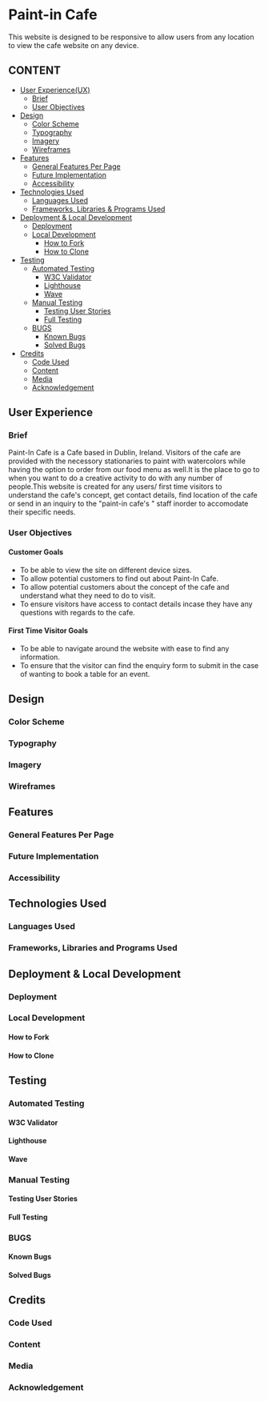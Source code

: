 # Paint-in Cafe
This website is designed to be responsive to allow users from any location to view the cafe website on any device.
## CONTENT
* [User Experience(UX)](#user-experience(ux))
  * [Brief](#brief)
  * [User Objectives](#user-objectives)
* [Design](#design)
  * [Color Scheme](#color-scheme)
  * [Typography](#typography)
  * [Imagery](#imagery)
  * [Wireframes](#wireframes)
* [Features](#features)
  * [General Features Per Page](#general-features-per-page)
  * [Future Implementation](#future-implementation)
  * [Accessibility](#accessibility)
* [Technologies Used](#technologies-used)
  * [Languages Used](#languages-used)
  * [Frameworks, Libraries & Programs Used](#frameworks,-libraries-&-programs-used)
* [Deployment & Local Development](#deployment-&-local-development)
  * [Deployment](#deployment)
  * [Local Development](#local-development)
    * [How to Fork](#how-to-fork)
    * [How to Clone](#how-to-clone)
* [Testing](#testing)
  * [Automated Testing](#automated-testing)
    * [W3C Validator](#w3c-validator)
    * [Lighthouse](#lighthouse)
    * [Wave](#wave)
  * [Manual Testing](#manual-testing)
    * [Testing User Stories](#testing-user-stories)
    * [Full Testing](#full-testing)
  * [BUGS](#bugs)
    * [Known Bugs](#known-bugs)
    * [Solved Bugs](#solved-bugs)
* [Credits](#credits)
  * [Code Used](#code-used)
  * [Content](#content)
  * [Media](#media)
  * [Acknowledgement](#acknowledgement)

## User Experience
### Brief
Paint-In Cafe is a Cafe based in Dublin, Ireland. Visitors of the cafe are provided with the necessory stationaries to paint with watercolors while having the option to order from our food menu as well.It is the place to go to when you want to do a creative activity to do with any number of people.This website is created for any users/ first time visitors to understand the cafe's concept, get contact details, find location of the cafe or send in an inquiry to the "paint-in cafe's " staff inorder to accomodate their specific needs.
### User Objectives
#### Customer Goals
* To be able to view the site on different device sizes.
* To allow potential customers to find out about Paint-In Cafe.
* To allow potential customers about the concept of the cafe and understand what they need to do to visit.
* To ensure visitors have access to contact details incase they have any questions with regards to the cafe.
#### First Time Visitor Goals
* To be able to navigate around the website with ease to find any information.
* To ensure that the visitor can find the enquiry form to submit in the case of wanting to book a table for an event.
## Design
### Color Scheme
### Typography
### Imagery
### Wireframes

## Features
### General Features Per Page
### Future Implementation
### Accessibility

## Technologies Used
### Languages Used
### Frameworks, Libraries and Programs Used

## Deployment & Local Development
### Deployment
### Local Development
#### How to Fork
#### How to Clone

## Testing
### Automated Testing
#### W3C Validator
#### Lighthouse
#### Wave
### Manual Testing
#### Testing User Stories
#### Full Testing
### BUGS
#### Known Bugs
#### Solved Bugs

## Credits
### Code Used
### Content
### Media
### Acknowledgement
